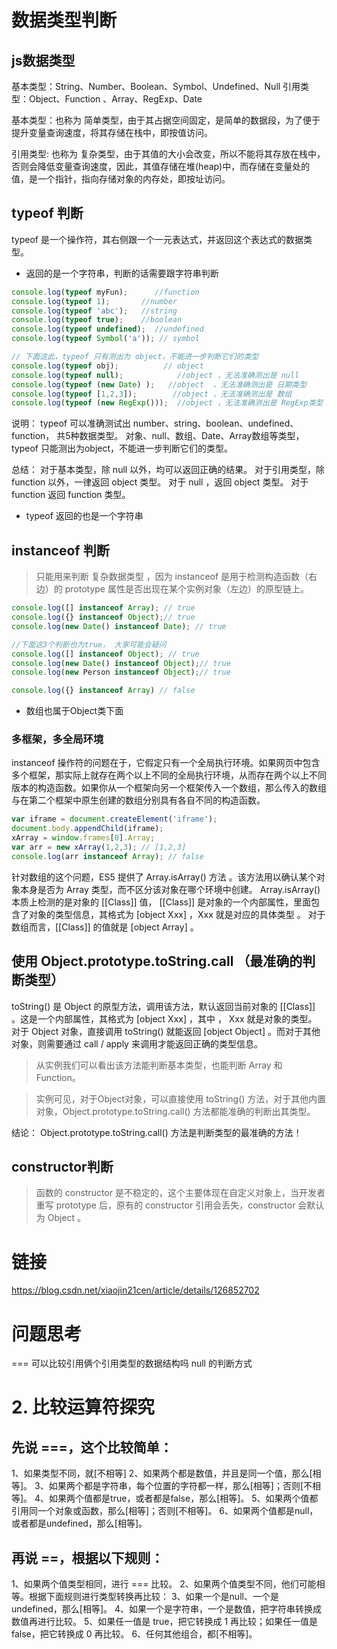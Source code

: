 # 数据类型判断

## js数据类型
基本类型：String、Number、Boolean、Symbol、Undefined、Null
引用类型：Object、Function 、Array、RegExp、Date

基本类型：也称为 简单类型，由于其占据空间固定，是简单的数据段，为了便于提升变量查询速度，将其存储在栈中，即按值访问。

引用类型: 也称为 复杂类型，由于其值的大小会改变，所以不能将其存放在栈中，否则会降低变量查询速度，因此，其值存储在堆(heap)中，而存储在变量处的值，是一个指针，指向存储对象的内存处，即按址访问。

## typeof 判断
typeof 是一个操作符，其右侧跟一个一元表达式，并返回这个表达式的数据类型。
- 返回的是一个字符串，判断的话需要跟字符串判断

```js
console.log(typeof myFun);      //function
console.log(typeof 1);       //number
console.log(typeof 'abc');   //string
console.log(typeof true);    //boolean
console.log(typeof undefined);  //undefined
console.log(typeof Symbol('a')); // symbol

// 下面这此，typeof 只有测出为 object，不能进一步判断它们的类型
console.log(typeof obj);          // object
console.log(typeof null);            //object ，无法准确测出是 null
console.log(typeof (new Date) );   //object  ，无法准确测出是 日期类型
console.log(typeof [1,2,3]);        //object ，无法准确测出是 数组
console.log(typeof (new RegExp()));  //object ，无法准确测出是 RegExp类型
```

说明：
typeof 可以准确测试出 number、string、boolean、undefined、function， 共5种数据类型。
对象、null、数组、Date、Array数组等类型， typeof 只能测出为object，不能进一步判断它们的类型。

总结：
对于基本类型，除 null 以外，均可以返回正确的结果。
对于引用类型，除 function 以外，一律返回 object 类型。
对于 null ，返回 object 类型。
对于 function 返回 function 类型。

- typeof 返回的也是一个字符串

## instanceof 判断

> 只能用来判断 复杂数据类型 ，因为 instanceof 是用于检测构造函数（右边）的 prototype 属性是否出现在某个实例对象（左边）的原型链上。

```js
console.log([] instanceof Array); // true
console.log({} instanceof Object);// true
console.log(new Date() instanceof Date); // true

//下面这3个判断也为true， 大家可能会疑问
console.log([] instanceof Object); // true
console.log(new Date() instanceof Object);// true
console.log(new Person instanceof Object);// true

console.log({} instanceof Array) // false
```
- 数组也属于Object类下面

### 多框架，多全局环境
instanceof 操作符的问题在于，它假定只有一个全局执行环境。如果网页中包含多个框架，那实际上就存在两个以上不同的全局执行环境，从而存在两个以上不同版本的构造函数。如果你从一个框架向另一个框架传入一个数组，那么传入的数组与在第二个框架中原生创建的数组分别具有各自不同的构造函数。

```js
var iframe = document.createElement('iframe');
document.body.appendChild(iframe);
xArray = window.frames[0].Array;
var arr = new xArray(1,2,3); // [1,2,3]
console.log(arr instanceof Array); // false
```

针对数组的这个问题，ES5 提供了 Array.isArray() 方法 。该方法用以确认某个对象本身是否为 Array 类型，而不区分该对象在哪个环境中创建。
Array.isArray() 本质上检测的是对象的 [[Class]] 值，
[[Class]] 是对象的一个内部属性，里面包含了对象的类型信息，其格式为 [object Xxx] ，Xxx 就是对应的具体类型 。
对于数组而言，[[Class]] 的值就是 [object Array] 。

## 使用 Object.prototype.toString.call （最准确的判断类型）

toString() 是 Object 的原型方法，调用该方法，默认返回当前对象的 [[Class]] 。这是一个内部属性，其格式为 [object Xxx] ，其中 ， Xxx 就是对象的类型。
对于 Object 对象，直接调用 toString() 就能返回 [object Object] 。而对于其他对象，则需要通过 call / apply 来调用才能返回正确的类型信息。

> 从实例我们可以看出该方法能判断基本类型，也能判断 Array 和 Function。

> 实例可见，对于Object对象，可以直接使用 toString() 方法，对于其他内置对象，Object.prototype.toString.call() 方法都能准确的判断出其类型。

结论：
Object.prototype.toString.call() 方法是判断类型的最准确的方法！

## constructor判断

> 函数的 constructor 是不稳定的，这个主要体现在自定义对象上，当开发者重写 prototype 后，原有的 constructor 引用会丢失，constructor 会默认为 Object 。

# 链接
https://blog.csdn.net/xiaojin21cen/article/details/126852702

# 问题思考
=== 可以比较引用俩个引用类型的数据结构吗
null 的判断方式

# 2. 比较运算符探究

## 先说 ===，这个比较简单：
1、如果类型不同，就[不相等]
2、如果两个都是数值，并且是同一个值，那么[相等]。
3、如果两个都是字符串，每个位置的字符都一样，那么[相等]；否则[不相等]。
4、如果两个值都是true，或者都是false，那么[相等]。
5、如果两个值都引用同一个对象或函数，那么[相等]；否则[不相等]。
6、如果两个值都是null，或者都是undefined，那么[相等]。 

## 再说 ==，根据以下规则：
1、如果两个值类型相同，进行 === 比较。
2、如果两个值类型不同，他们可能相等。根据下面规则进行类型转换再比较：
3、如果一个是null、一个是undefined，那么[相等]。
4、如果一个是字符串，一个是数值，把字符串转换成数值再进行比较。
5、如果任一值是 true，把它转换成 1 再比较；如果任一值是 false，把它转换成 0 再比较。
6、任何其他组合，都[不相等]。
